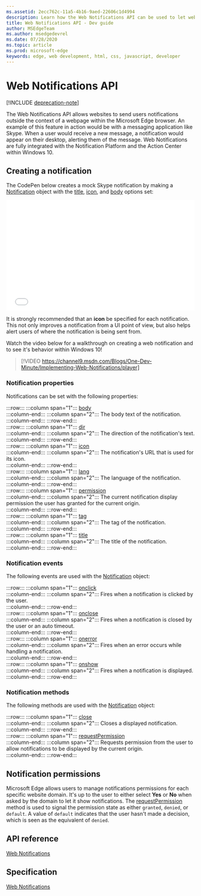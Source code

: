 ```yaml
---
ms.assetid: 2ecc762c-11a5-4b16-9aed-22606c1d4994
description: Learn how the Web Notifications API can be used to let websites send users notifications outside the context of the Microsoft Edge browser.
title: Web Notifications API - Dev guide
author: MSEdgeTeam
ms.author: msedgedevrel
ms.date: 07/28/2020
ms.topic: article
ms.prod: microsoft-edge
keywords: edge, web development, html, css, javascript, developer
---
```

# Web Notifications API  

[!INCLUDE [deprecation-note](../../includes/legacy-edge-note.md)]  

The Web Notifications API allows websites to send users notifications outside the context of a webpage within the Microsoft Edge browser.  An example of this feature in action would be with a messaging application like Skype.  When a user would receive a new message, a notification would appear on their desktop, alerting them of the message.  Web Notifications are fully integrated with the Notification Platform and the Action Center within Windows 10.  

## Creating a notification  

The CodePen below creates a mock Skype notification by making a [Notification](https://msdn.microsoft.com/library/mt710818) object with the [title](https://msdn.microsoft.com/library/mt710826), [icon](https://msdn.microsoft.com/library/mt710814), and [body](https://msdn.microsoft.com/library/mt710811) options set:  

<iframe height='295' scrolling='no' title='Web notifications' src='//codepen.io/MicrosoftEdgeDocumentation/embed/RGbxWW/?height=295&theme-id=23761&default-tab=result&embed-version=2&editable=true' frameborder='no' allowtransparency='true' allowfullscreen='true' style='width: 100%;'>See the Pen <a href='https://codepen.io/MicrosoftEdgeDocumentation/pen/RGbxWW/'>Web notifications</a> by Microsoft Edge Docs (<a href='https://codepen.io/MicrosoftEdgeDocumentation'>@MicrosoftEdgeDocumentation</a>) on <a href='https://codepen.io'>CodePen</a>.</iframe>  

It is strongly recommended that an **icon** be specified for each notification.  This not only improves a notification from a UI point of view, but also helps alert users of where the notification is being sent from.  

Watch the video below for a walkthrough on creating a web notification and to see it's behavior within Windows 10!  

> [!VIDEO https://channel9.msdn.com/Blogs/One-Dev-Minute/Implementing-Web-Notifications/player]  

### Notification properties  

Notifications can be set with the following properties:  

:::row:::
   :::column span="1":::
      [body](https://developer.mozilla.org/docs/Web/API/Notification/body)  
   :::column-end:::
   :::column span="2":::
      The body text of the notification.  
   :::column-end:::
:::row-end:::  
:::row:::
   :::column span="1":::
      [dir](https://developer.mozilla.org/docs/Web/API/Notification/dir)  
   :::column-end:::
   :::column span="2":::
      The direction of the notification's text.  
   :::column-end:::
:::row-end:::  
:::row:::
   :::column span="1":::
      [icon](https://developer.mozilla.org/docs/Web/API/Notification/icon)  
   :::column-end:::
   :::column span="2":::
      The notification's URL that is used for its icon.  
   :::column-end:::
:::row-end:::  
:::row:::
   :::column span="1":::
      [lang](https://developer.mozilla.org/docs/Web/API/Notification/lang)  
   :::column-end:::
   :::column span="2":::
      The language of the notification.  
   :::column-end:::
:::row-end:::  
:::row:::
   :::column span="1":::
      [permission](https://developer.mozilla.org/docs/Web/API/Notification/permission)  
   :::column-end:::
   :::column span="2":::
      The current notification display permission the user has granted for the current origin.  
   :::column-end:::
:::row-end:::  
:::row:::
   :::column span="1":::
      [tag](https://developer.mozilla.org/docs/Web/API/Notification/tag)  
   :::column-end:::
   :::column span="2":::
      The tag of the notification.  
   :::column-end:::
:::row-end:::  
:::row:::
   :::column span="1":::
      [title](https://developer.mozilla.org/docs/Web/API/Notification/title)  
   :::column-end:::
   :::column span="2":::
      The title of the notification.  
   :::column-end:::
:::row-end:::  

### Notification events  

The following events are used with the [Notification](https://developer.mozilla.org/docs/Web/API/Notification) object:  

:::row:::
   :::column span="1":::
      [onclick](https://developer.mozilla.org/docs/Web/API/Element/click_event)  
   :::column-end:::
   :::column span="2":::
      Fires when a notification is clicked by the user.  
   :::column-end:::
:::row-end:::  
:::row:::
   :::column span="1":::
      [onclose](https://developer.mozilla.org/docs/Archive/Mozilla/XUL/Events/close_event)  
   :::column-end:::
   :::column span="2":::
      Fires when a notification is closed by the user or an auto timeout.  
   :::column-end:::
:::row-end:::  
:::row:::
   :::column span="1":::
      [onerror](https://developer.mozilla.org/docs/Web/API/Element/error_event)  
   :::column-end:::
   :::column span="2":::
      Fires when an error occurs while handling a notification.  
   :::column-end:::
:::row-end:::  
:::row:::
   :::column span="1":::
      [onshow](https://developer.mozilla.org/docs/Web/API/Element/show_event)  
   :::column-end:::
   :::column span="2":::
      Fires when a notification is displayed.  
   :::column-end:::
:::row-end:::  

### Notification methods  

The following methods are used with the [Notification](https://developer.mozilla.org/docs/Web/API/Notification) object:  

:::row:::
   :::column span="1":::
      [close](https://developer.mozilla.org/docs/Web/API/Notification/close)  
   :::column-end:::
   :::column span="2":::
      Closes a displayed notification.  
   :::column-end:::
:::row-end:::  
:::row:::
   :::column span="1":::
      [requestPermission](https://developer.mozilla.org/docs/Web/API/Notification/requestPermission)  
   :::column-end:::
   :::column span="2":::
      Requests permission from the user to allow notifications to be displayed by the current origin.  
   :::column-end:::
:::row-end:::  

## Notification permissions  

Microsoft Edge allows users to manage notifications permissions for each specific website domain.  It's up to the user to either select **Yes** or **No** when asked by the domain to let it show notifications.  The [requestPermission](https://developer.mozilla.org/docs/Web/API/Notification/requestPermission) method is used to signal the permission state as either `granted`, `denied`, or `default`.  A value of `default` indicates that the user hasn't made a decision, which is seen as the equivalent of `denied`.  

## API reference  

[Web Notifications](https://developer.mozilla.org/docs/Web/API/Notifications_API)  

## Specification  

[Web Notifications](https://notifications.spec.whatwg.org)  
